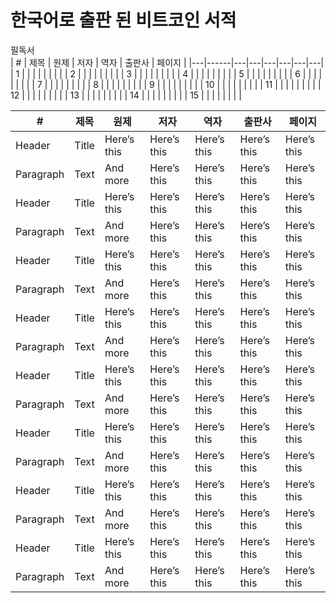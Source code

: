 # 한국어로 출판 된 비트코인 서적

필독서  
| # | 제목 | 원제 | 저자 | 역자 | 출판사 | 페이지 |
|---|------|---|---|---|---|---|---|
| 1  |      |   |   |   |   |   |   |
| 2  |      |   |   |   |   |   |   |
| 3  |      |   |   |   |   |   |   |
| 4  |      |   |   |   |   |   |   |
| 5  |      |   |   |   |   |   |   |
| 6  |      |   |   |   |   |   |   |
| 7  |      |   |   |   |   |   |   |
| 8  |      |   |   |   |   |   |   |
| 9  |      |   |   |   |   |   |   |
| 10  |      |   |   |   |   |   |   |
| 11  |      |   |   |   |   |   |   |
| 12  |      |   |   |   |   |   |   |
| 13  |      |   |   |   |   |   |   |
| 14  |      |   |   |   |   |   |   |
| 15  |      |   |   |   |   |   |   |

| #     | 제목 | 원제 | 저자 | 역자 | 출판사 | 페이지
|------------|-------------|-----------|-----------|-----------|-----------|-----------|
| Header     | Title       | Here’s this |Here’s this |Here’s this |Here’s this |Here’s this |
| Paragraph  | Text        | And more  |Here’s this |Here’s this |Here’s this |Here’s this |
| Header     | Title       | Here’s this |Here’s this |Here’s this |Here’s this |Here’s this |
| Paragraph  | Text        | And more  |Here’s this |Here’s this |Here’s this |Here’s this |
| Header     | Title       | Here’s this |Here’s this |Here’s this |Here’s this |Here’s this |
| Paragraph  | Text        | And more  |Here’s this |Here’s this |Here’s this |Here’s this |
| Header     | Title       | Here’s this |Here’s this |Here’s this |Here’s this |Here’s this |
| Paragraph  | Text        | And more  |Here’s this |Here’s this |Here’s this |Here’s this |
| Header     | Title       | Here’s this |Here’s this |Here’s this |Here’s this |Here’s this |
| Paragraph  | Text        | And more  |Here’s this |Here’s this |Here’s this |Here’s this |
| Header     | Title       | Here’s this |Here’s this |Here’s this |Here’s this |Here’s this |
| Paragraph  | Text        | And more  |Here’s this |Here’s this |Here’s this |Here’s this |
| Header     | Title       | Here’s this |Here’s this |Here’s this |Here’s this |Here’s this |
| Paragraph  | Text        | And more  |Here’s this |Here’s this |Here’s this |Here’s this |
| Header     | Title       | Here’s this |Here’s this |Here’s this |Here’s this |Here’s this |
| Paragraph  | Text        | And more  |Here’s this |Here’s this |Here’s this |Here’s this |
